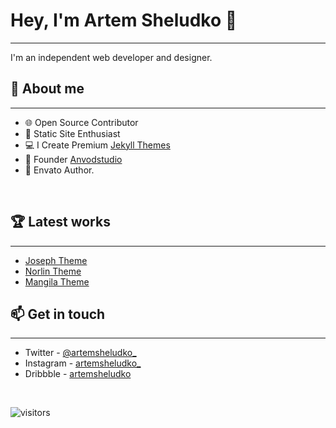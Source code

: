 # Hey, I'm Artem Sheludko 👋
-------
I'm an independent web developer and designer.

## 👨 About me
-------

- 🌐 Open Source Contributor
- 🚀 Static Site Enthusiast
- 💻 I Create Premium [Jekyll Themes](https://jekyllthemes.io/developers/artem-sheludko)
- 🎉 Founder [Anvodstudio](https://anvodstudio.com/)
- 🎨 Envato Author.

<br />

## 🏆 Latest works
-------
- [Joseph Theme](https://jekyllthemes.io/theme/joseph-blog-jekyll-theme)
- [Norlin Theme](https://jekyllthemes.io/theme/norlin-dark-blog-jekyll-theme)
- [Mangila Theme](https://jekyllthemes.io/theme/mangila-blog-jekyll-theme)

## 📫 Get in touch
-------

- Twitter - [@artemsheludko_](https://twitter.com/@artemsheludko_)
- Instagram - [artemsheludko_](https://www.instagram.com/artemsheludko_/)
- Dribbble - [artemsheludko](https://dribbble.com/artemsheludko)

<br />

![visitors](https://visitor-badge.glitch.me/badge?page_id=artemsheludko/artemsheludko)

